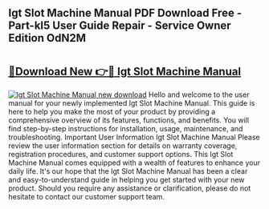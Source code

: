 ## Igt Slot Machine Manual PDF Download Free - Part-kI5 User Guide Repair - Service Owner Edition OdN2M

# <h2><a href="http://bc11712.oget.top/?id=Igt+Slot+Machine+Manual">🔗Download New 👉🔴 Igt Slot Machine Manual</a></h2>

[![Igt Slot Machine Manual new download](https://i.imgur.com/5g1atiW.png)](http://bc11712.oget.top/?id=Igt+Slot+Machine+Manual)
Hello and welcome to the user manual for your newly implemented Igt Slot Machine Manual. This guide is here to help you make the most of your product by providing a comprehensive overview of its features, functions, and benefits. You will find step-by-step instructions for installation, usage, maintenance, and troubleshooting. Important User Information Igt Slot Machine Manual Please review the user information section for details on warranty coverage, registration procedures, and customer support options. This Igt Slot Machine Manual comes equipped with a wealth of features to enhance your daily life. It's our hope that the Igt Slot Machine Manual has been a clear and easy-to-understand guide in helping you get started with your new product. Should you require any assistance or clarification, please do not hesitate to contact our customer support team.
